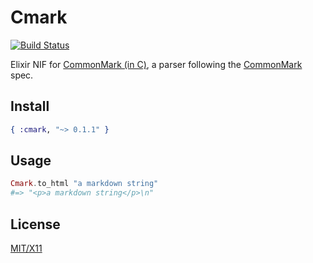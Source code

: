 # Cmark

[![Build Status](https://travis-ci.org/asaaki/cmark.ex.svg?branch=master)](https://travis-ci.org/asaaki/cmark.ex)

Elixir NIF for [CommonMark (in C)](https://github.com/jgm/CommonMark), a parser following the [CommonMark](http://commonmark.org/) spec.

## Install

```elixir
{ :cmark, "~> 0.1.1" }
```

## Usage

```elixir
Cmark.to_html "a markdown string"
#=> "<p>a markdown string</p>\n"
```

## License

[MIT/X11](./LICENSE)
